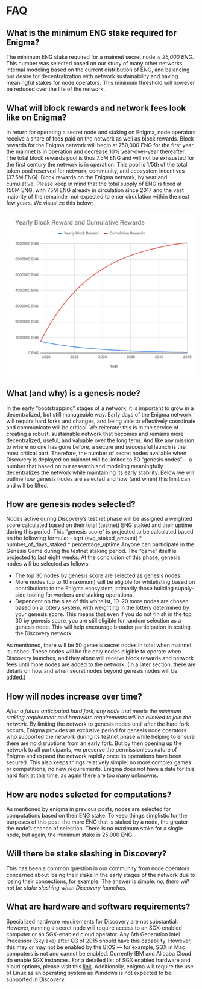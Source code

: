 # FAQ

## What is the minimum ENG stake required for Enigma?
The minimum ENG stake required for a mainnet secret node is *25,000 ENG*. This number was selected based on our study of many other networks, internal modeling based on the current distribution of ENG, and balancing our desire for decentralization with network sustainability and having meaningful stakes for node operators. This minimum threshold will however be reduced over the life of the network.

## What will block rewards and network fees look like on Enigma?

In return for operating a secret node and staking on Enigma, node operators receive a share of fees paid on the network as well as block rewards. Block rewards for the Enigma network will begin at 750,000 ENG for the first year the mainnet is in operation and decrease 10% year-over-year thereafter. The total block rewards pool is thus 7.5M ENG and will not be exhausted for the first century the network is in operation. This pool is 1/5th of the total token pool reserved for network, community, and ecosystem incentives (37.5M ENG). Block rewards on the Enigma network, by year and cumulative. Please keep in mind that the total supply of ENG is fixed at 150M ENG, with 75M ENG already in circulation since 2017 and the vast majority of the remainder not expected to enter circulation within the next few years. We visualize this below:


<p style="text-align:center;"><img src="_media/blockreward.png" alt="visualized" width="500"/></p>

## What (and why) is a genesis node?

In the early “bootstrapping” stages of a network, it is important to grow in a decentralized, but still manageable way. Early days of the Enigma network will require hard forks and changes, and being able to effectively coordinate and communicate will be critical. We reiterate: this is in the service of creating a robust, sustainable network that becomes and remains more decentralized, useful, and valuable over the long term. And like any mission to where no one has gone before, a secure and successful launch is the most critical part.
Therefore, the number of secret nodes available when Discovery is deployed on mainnet will be limited to 50 “genesis nodes”— a number that based on our research and modeling meaningfully decentralizes the network while maintaining its early stability. Below we will outline how genesis nodes are selected and how (and when) this limit can and will be lifted.

## How are genesis nodes selected?

Nodes active during Discovery’s testnet phase will be assigned a weighted score calculated based on their total (testnet) ENG staked and their uptime during this period. This “genesis score” is projected to be calculated based on the following formula:
        - sqrt (avg_staked_amount) * number_of_days_staked * percentage_uptime
Anyone can participate in the Genesis Game during the testnet staking period. The “game” itself is projected to last eight weeks. At the conclusion of this phase, genesis nodes will be selected as follows:
* The top 30 nodes by genesis score are selected as genesis nodes.
* More nodes (up to 10 maximum) will be eligible for whitelisting based on contributions to the Enigma ecosystem, primarily those building supply-side tooling for workers and staking operations.
* Dependent on the size of this whitelist, 10–20 more nodes are chosen based on a lottery system, with weighting in the lottery determined by your genesis score. This means that even if you do not finish in the top 30 by genesis score, you are still eligible for random selection as a genesis node. This will help encourage broader participation in testing the Discovery network.

As mentioned, there will be 50 genesis secret nodes in total when mainnet launches. These nodes will be the only nodes eligible to operate when Discovery launches, and they alone will receive block rewards and network fees until more nodes are added to the network. (In a later section, there are details on how and when secret nodes beyond genesis nodes will be added.)

<!-- ## I want to run a genesis node. What happens now? -->

## How will nodes increase over time?

*After a future anticipated hard fork, any node that meets the minimum staking requirement and hardware requirements will be allowed to join the network.* By limiting the network to genesis nodes until after the hard fork occurs, Enigma provides an exclusive period for genesis node operators who supported the network during its testnet phase while helping to ensure there are no disruptions from an early fork. But by then opening up the network to all participants, we preserve the permissionless nature of Enigma and expand the network rapidly once its operations have been secured. This also keeps things relatively simple: no more complex games or competitions, no new requirements.
Enigma does not have a date for this hard fork at this time, as again there are too many unknowns.

## How are nodes selected for computations?

As mentioned by enigma in previous posts, nodes are selected for computations based on their ENG stake. To keep things simplistic for the purposes of this post: the more ENG that is staked by a node, the greater the node’s chance of selection. There is no maximum stake for a single node, but again, the minimum stake is 25,000 ENG.

## Will there be stake slashing in Discovery?

This has been a common question in our community from node operators concerned about losing their stake in the early stages of the network due to losing their connections, for example. The answer is simple: *no, there will not be stake slashing when Discovery launches.*

## What are hardware and software requirements?

Specialized hardware requirements for Discovery are not substantial. However, running a secret node will require access to an SGX-enabled computer or an SGX-enabled cloud operator. Any 6th Generation Intel Processor (Skylake) after Q3 of 2015 should have this capability. However, this may or may not be enabled by the BIOS — for example, SGX in Mac computers is not and cannot be enabled. Currently IBM and Alibaba Cloud do enable SGX instances. For a detailed list of SGX enabled hardware and cloud options, please visit this [link](https://github.com/ayeks/SGX-hardware). Additionally, enigma will require the use of Linux as an operating system as Windows is not expected to be supported in Discovery.
